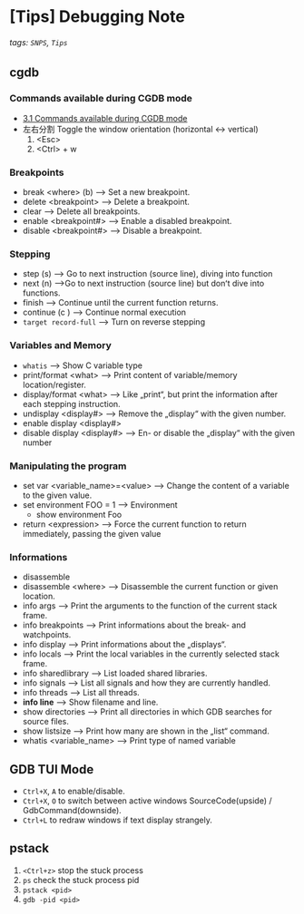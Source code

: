 # [Tips] Debugging Note

###### tags: `SNPS`, `Tips`

## cgdb

### Commands available during CGDB mode

* [3.1 Commands available during CGDB mode](https://cgdb.github.io/docs/cgdb.html#CGDB-Mode)
* 左右分割 Toggle the window orientation (horizontal <-> vertical)
    1. &lt;Esc&gt;
    2. &lt;Ctrl&gt; + w

### Breakpoints

* break &lt;where&gt; (b) --> Set a new breakpoint.
* delete &lt;breakpoint&gt; --> Delete a breakpoint.
* clear --> Delete all breakpoints.
* enable &lt;breakpoint#&gt; --> Enable a disabled breakpoint.
* disable &lt;breakpoint#&gt; --> Disable a breakpoint.

### Stepping

* step (s) --> Go to next instruction (source line), diving into function
* next (n) -->Go to next instruction (source line) but donʻt dive into functions.
* finish --> Continue until the current function returns.
* continue (c ) --> Continue normal execution
* `target record-full` --> Turn on reverse stepping 

### Variables and Memory

* `whatis` --> Show C variable type
* print/format &lt;what&gt; --> Print content of variable/memory location/register.
* display/format &lt;what&gt; --> Like „print“, but print the information after each stepping instruction.
* undisplay &lt;display#&gt; --> Remove the „display“ with the given 
number.
* enable display &lt;display#&gt;
* disable display &lt;display#&gt; --> En- or disable the „display“ with the given number

### Manipulating the program

* set var &lt;variable_name&gt;=&lt;value&gt; --> Change the content of a variable to the given value.
* set environment FOO = 1 --> Environment 
    * show environment Foo 
* return &lt;expression&gt; --> Force the current function to return immediately, passing the given value


### Informations

* disassemble
* disassemble &lt;where&gt; --> Disassemble the current function or given location.
* info args --> Print the arguments to the function of the current stack frame.
* info breakpoints --> Print informations about the break- and watchpoints.
* info display --> Print informations about the „displays“.
* info locals --> Print the local variables in the currently selected stack frame.
* info sharedlibrary --> List loaded shared libraries.
* info signals --> List all signals and how they are currently handled.
* info threads --> List all threads.
* **info line** --> Show filename and line.
* show directories --> Print all directories in which GDB searches for source files.
* show listsize --> Print how many are shown in the „list“ command.
* whatis &lt;variable_name&gt; --> Print type of named variable

## GDB TUI Mode 
* `Ctrl+X`, `A` to enable/disable.
* `Ctrl+X`, `O` to switch between active windows SourceCode(upside) / GdbCommand(downside).
* `Ctrl+L` to redraw windows if text display strangely.

## pstack

1. `<Ctrl+z>` stop the stuck process
2. `ps` check the stuck process pid
3. `pstack <pid>`
4. `gdb -pid <pid>`
